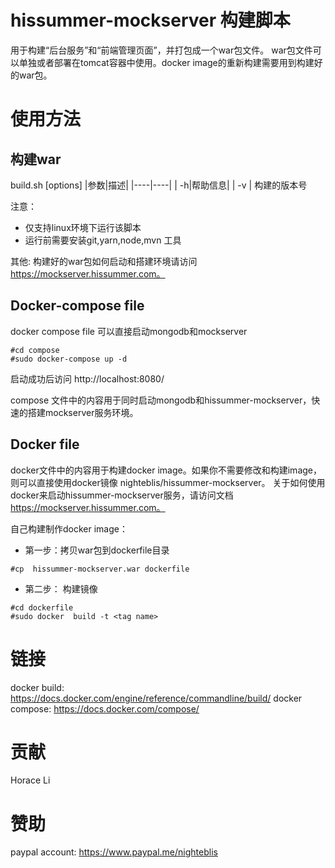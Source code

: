 # hissummer-mockserver 构建脚本
用于构建“后台服务”和“前端管理页面”，并打包成一个war包文件。 war包文件可以单独或者部署在tomcat容器中使用。docker image的重新构建需要用到构建好的war包。

# 使用方法

## 构建war
build.sh [options]
|参数|描述|
|----|----|
|	 -h|帮助信息|
|	-v	 <versionName>| 构建的版本号

注意：
* 仅支持linux环境下运行该脚本
* 运行前需要安装git,yarn,node,mvn 工具

其他:
构建好的war包如何启动和搭建环境请访问 https://mockserver.hissummer.com。

## Docker-compose file

docker compose file 可以直接启动mongodb和mockserver

```
#cd compose
#sudo docker-compose up -d
```
启动成功后访问 http://localhost:8080/

compose 文件中的内容用于同时启动mongodb和hissummer-mockserver，快速的搭建mockserver服务环境。


## Docker file

docker文件中的内容用于构建docker image。如果你不需要修改和构建image，则可以直接使用docker镜像 nighteblis/hissummer-mockserver。 关于如何使用docker来启动hissummer-mockserver服务，请访问文档 https://mockserver.hissummer.com。

自己构建制作docker image：

* 第一步：拷贝war包到dockerfile目录
```
#cp  hissummer-mockserver.war dockerfile
```
* 第二步： 构建镜像
```
#cd dockerfile
#sudo docker  build -t <tag name>
```

# 链接

docker build: https://docs.docker.com/engine/reference/commandline/build/
docker compose: https://docs.docker.com/compose/


# 贡献
Horace Li


# 赞助

paypal account: https://www.paypal.me/nighteblis
